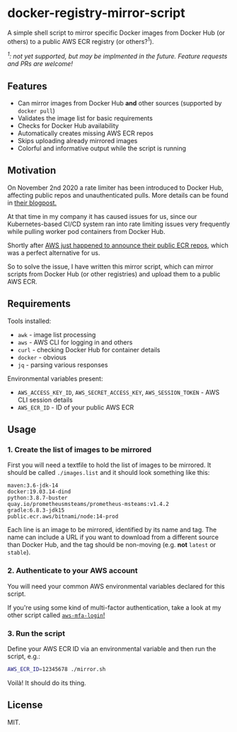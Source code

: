 # docker-registry-mirror-script

A simple shell script to mirror specific Docker images from Docker Hub (or others) to a public AWS ECR registry (or others?<sup>1</sup>).

*<sup>1</sup>: not yet supported, but may be implmented in the future. Feature requests and PRs are welcome!*


## Features

* Can mirror images from Docker Hub **and** other sources (supported by `docker pull`)
* Validates the image list for basic requirements
* Checks for Docker Hub availability
* Automatically creates missing AWS ECR repos
* Skips uploading already mirrored images
* Colorful and informative output while the script is running


## Motivation

On November 2nd 2020 a rate limiter has been introduced to Docker Hub, affecting public repos and unauthenticated pulls. More details can be found in [their blogpost.](https://www.docker.com/blog/what-you-need-to-know-about-upcoming-docker-hub-rate-limiting/)

At that time in my company it has caused issues for us, since our Kubernetes-based CI/CD system ran into rate limiting issues very frequently while pulling worker pod containers from Docker Hub.

Shortly after [AWS just happened to announce their public ECR repos,](https://aws.amazon.com/about-aws/whats-new/2020/12/announcing-amazon-ecr-public-and-amazon-ecr-public-gallery/) which was a perfect alternative for us.

So to solve the issue, I have written this mirror script, which can mirror scripts from Docker Hub (or other registries) and upload them to a public AWS ECR.


## Requirements

Tools installed:

* `awk` - image list processing
* `aws` - AWS CLI for logging in and others
* `curl` - checking Docker Hub for container details
* `docker` - obvious
* `jq` - parsing various responses


Environmental variables present:

* `AWS_ACCESS_KEY_ID`, `AWS_SECRET_ACCESS_KEY`, `AWS_SESSION_TOKEN` - AWS CLI session details
* `AWS_ECR_ID` - ID of your public AWS ECR


## Usage

### 1. Create the list of images to be mirrored

First you will need a textfile to hold the list of images to be mirrored. It should be called `./images.list` and it should look something like this:

```
maven:3.6-jdk-14
docker:19.03.14-dind
python:3.8.7-buster
quay.io/prometheusmsteams/prometheus-msteams:v1.4.2
gradle:6.8.3-jdk15
public.ecr.aws/bitnami/node:14-prod
```

Each line is an image to be mirrored, identified by its name and tag. The name can include a URL if you want to download from a different source than Docker Hub, and the tag should be non-moving (e.g. **not** `latest` or `stable`).


### 2. Authenticate to your AWS account

You will need your common AWS environmental variables declared for this script.

If you're using some kind of multi-factor authentication, take a look at my other script called [`aws-mfa-login`!](https://github.com/Semmu/aws-mfa-login)


### 3. Run the script

Define your AWS ECR ID via an environmental variable and then run the script, e.g.:

```bash
AWS_ECR_ID=12345678 ./mirror.sh
```

Voilà! It should do its thing.


## License

MIT.
